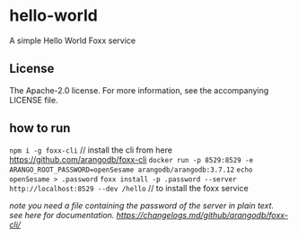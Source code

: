 # hello-world

A simple Hello World Foxx service

## License

The Apache-2.0 license. For more information, see the accompanying LICENSE file.


## how to run
`npm i -g foxx-cli`  // install the cli from here https://github.com/arangodb/foxx-cli
`docker run -p 8529:8529 -e ARANGO_ROOT_PASSWORD=openSesame arangodb/arangodb:3.7.12`
`echo openSesame > .password`
`foxx install -p .password --server http://localhost:8529 --dev /hello`  // to install the foxx service

*note you need a file containing the password of the server in plain text.* <br>
*see here for documentation. https://changelogs.md/github/arangodb/foxx-cli/* <br>

